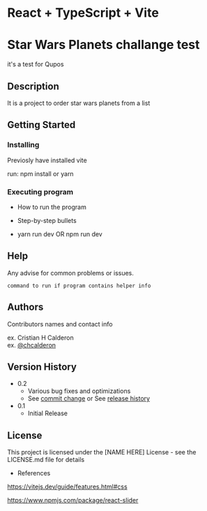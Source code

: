 # React + TypeScript + Vite

# Star Wars Planets challange test

it's a test for Qupos

## Description

It is a project to order star wars planets from a list

## Getting Started

### Installing

Previosly have installed vite

run: npm install or yarn 

### Executing program

* How to run the program
* Step-by-step bullets

* yarn run dev OR npm run dev

## Help

Any advise for common problems or issues.
```
command to run if program contains helper info
```

## Authors

Contributors names and contact info

ex. Cristian H Calderon  
ex. [@chcalderon](https://twitter.com/chcalderon)

## Version History

* 0.2
    * Various bug fixes and optimizations
    * See [commit change]() or See [release history]()
* 0.1
    * Initial Release

## License

This project is licensed under the [NAME HERE] License - see the LICENSE.md file for details


- References

https://vitejs.dev/guide/features.html#css

https://www.npmjs.com/package/react-slider